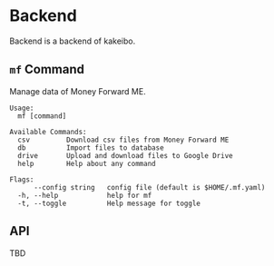 # Backend

Backend is a backend of kakeibo.

## `mf` Command

Manage data of Money Forward ME.

```
Usage:
  mf [command]

Available Commands:
  csv         Download csv files from Money Forward ME
  db          Import files to database
  drive       Upload and download files to Google Drive
  help        Help about any command

Flags:
      --config string   config file (default is $HOME/.mf.yaml)
  -h, --help            help for mf
  -t, --toggle          Help message for toggle
```

## API

TBD
